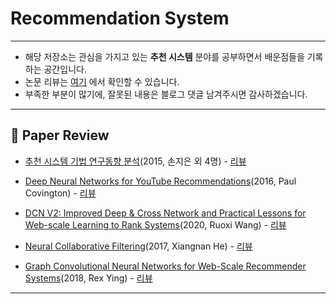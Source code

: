 # Recommendation System

--------

- 해당 저장소는 관심을 가지고 있는 **추천 시스템** 분야를 공부하면서 배운점들을 기록하는 공간입니다.
- 논문 리뷰는 [여기](https://velog.io/@jinseock95?tag=%EB%85%BC%EB%AC%B8) 에서 확인할 수 있습니다.
- 부족한 부분이 많기에, 잘못된 내용은 블로그 댓글 남겨주시면 감사하겠습니다.

---------

## 📄 Paper Review

- [추천 시스템 기법 연구동향 분석](https://www.ndsl.kr/ndsl/commons/util/ndslOriginalView.do?dbt=JAKO&cn=JAKO201512053817215&oCn=JAKO201512053817215&pageCode=PG04&journal=NJOU00290657)(2015, 손지은 외 4명) - [리뷰](https://velog.io/@jinseock95/논문추천-시스템-기법-연구동향-분석2015-손지은-외-4명)

- [Deep Neural Networks for YouTube Recommendations](https://static.googleusercontent.com/media/research.google.com/ko//pubs/archive/45530.pdf)(2016, Paul Covington) - [리뷰](https://velog.io/@jinseock95/%EB%85%BC%EB%AC%B8Deep-Neural-Networks-for-YouTube-Recommendations2016-Paul-Covington-oiiitaw2)

- [DCN V2: Improved Deep & Cross Network and Practical Lessons
for Web-scale Learning to Rank Systems](https://arxiv.org/pdf/2008.13535.pdf)(2020, Ruoxi Wang) - [리뷰](https://velog.io/@jinseock95/%EB%85%BC%EB%AC%B8DCN-V2-Improved-Deep-Cross-Network-and-Practical-Lessons-for-Web-scale-Learning-to-Rank-Systems2020-Ruoxi-Wang)

- [Neural Collaborative Filtering](https://arxiv.org/pdf/1708.05031.pdf)(2017, Xiangnan He) - [리뷰](https://velog.io/@jinseock95/%EB%85%BC%EB%AC%B8Neural-Collaborative-Filtering)

- [Graph Convolutional Neural Networks for Web-Scale Recommender Systems](https://arxiv.org/pdf/1806.01973.pdf)(2018, Rex Ying) - [리뷰]()

--------

## 




